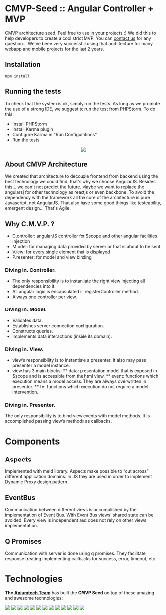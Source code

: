 # CMVP-Seed :: Angular Controller + MVP
CMVP architecture seed. Feel free to use in your projects :)
We did this to help developers to create a cool strict MVP.
You can <a href="http://apiumtech.com/contact-us" >contact us</a> for any question... We've been very successful using that architecture for many webapp and mobile projects for the last 2 years.

## Installation
`npm install`

## Running the tests
To check that the system is ok, simply run the tests.
As long as we promote the use of a strong IDE, we suggest to run the test from PHPStorm.
To do this:

* Install PHPStorm
* Install Karma plugin 
* Configure Karma in "Run Configurations"
* Run the tests
<div align="center"><img src="http://apiumtech.com/wp-content/uploads/2015/03/test_ok_2.png" > </img></div>


## About CMVP Architecture

We created that architecture to decouple frontend from backend using the best technology we could find, that's why we choose AngularJS.
Besides this... we can't not predict the future. Maybe we want to replace the angularsj for other technology as reactjs or even backbone.
To avoid the dependency with the framework all the core of the architecture is pure Javascript, not AngularJS. 
That also have some good things like testeability, emergent design... That's Agile.

## Why C.M.V.P. ?

* C.ontroller: angularJS controller for $scope and other angular facilities injection
* M.odel: for managing data provided by server or that is about to be sent
* V.iew: for every single element that is displayed
* P.resenter: for model and view binding

### Diving in. Controller.

* The only responsibility is to instantiate the right view injecting all dependencies into it. 
* All angular logic is encapsulated in registerController method.
* Always one controller per view.


### Diving in. Model.

* Validates data. 
* Establishes server connection configuration.
* Constructs queries.
* Implements data interactions (inside its domain).


### Diving in. View.

* view’s responsibility is to instantiate a presenter. It also may pass presenter a model instance.
* view has 3 main blocks:
** data: presentation model that is exposed in $scope and is accessible from the html view.
** event: functions which execution means a model access. They are always overwritten in presenter.
** fn: functions which execution do not require a model intervention. 

### Diving in. Presenter.

The only responsibility is to bind view events with model methods. It is accomplished passing view’s methods as callbacks.

# Components

## Aspects

Implemented with meld library. Aspects make possible to “cut across” different application domains. 
In JS they are used in order to implement Dynamic Proxy design pattern.

## EventBus

Communication between different views is accomplished by the implementation of Event Bus. 
With Event Bus views’ shared state can be avoided. Every view is independent and does not rely on other views implementation.

## Q Promises

Communication with server is done using q promises. They facilitate response treating implementing callbacks for success, error, timeout, etc.


# Technologies
<strong>The <a href="http://apiumtech.com">Apiumtech Team</a></strong> has built the <strong>CMVP Seed</strong> on top of these amazing and awesome technologies:

<img src="https://encrypted-tbn1.gstatic.com/images?q=tbn:ANd9GcRvHWF-dZAWmRYOTy0AHz2t0XfeFRehD_TSrWV2weRQwXl05m91CVrgF4XS" > </img>
<img src="http://karma-runner.github.io/assets/img/banner.png" > </img>
<img src="http://www.macminicolo.net/i_mini/jenkinslogo.png" > </img>
<img src="https://angularjs.org/img/AngularJS-large.png" > </img>
<img src="https://nodejs.org/images/roadshow-promo.png" > </img>
<img src="http://chaijs.com/public/img/chai-logo-small.png" > </img>
<img src="http://apiumtech.com/wp-content/uploads/2015/03/jasmine.png" > </img>
<img src="http://requirejs.org/i/logo.png" > </img>
<img src="http://www.sonarqube.org/wp-content/themes/sonarsource.org/images/sonar.png" > </img>
<img src="http://apiumtech.com/wp-content/uploads/2015/03/sinon_javascript.png" > </img>
<img src="http://lesscss.org/public/img/logo.png" > </img>
<img src="http://apiumtech.com/wp-content/uploads/2015/03/npm_logo.png" > </img>
<img src="http://phantomjs.org/img/phantomjs-logo.png" > </img>



